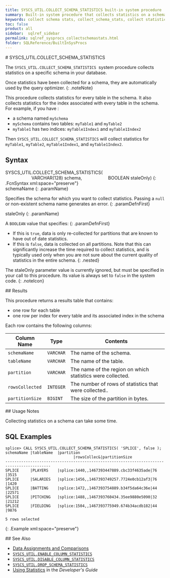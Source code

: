 ```yaml
---
title: SYSCS_UTIL.COLLECT_SCHEMA_STATISTICS built-in system procedure
summary: Built-in system procedure that collects statistics on a schema.
keywords: collect schema stats, collect_schema_stats, collect statistics
toc: false
product: all
sidebar:  sqlref_sidebar
permalink: sqlref_sysprocs_collectschemastats.html
folder: SQLReference/BuiltInSysProcs
---
```

<section>
<div class="TopicContent" data-swiftype-index="true" markdown="1">
# SYSCS_UTIL.COLLECT_SCHEMA_STATISTICS

The `SYSCS_UTIL.COLLECT_SCHEMA_STATISTICS`  system procedure collects
statistics on a specific schema in your database.

Once statistics have been collected for a schema, they are automatically
used by the query optimizer.
{: .noteNote}

This procedure collects statistics for every table in the schema. It
also collects statistics for the index associated with every table in
the schema. For example, if you have :

* a schema named `mySchema`
* `mySchema` contains two tables: `myTable1` and `myTable2`
* `myTable1` has two indices: `myTable1Index1` and `myTable1Index2`

Then `SYSCS_UTIL.COLLECT_SCHEMA_STATISTICS` will collect statistics for
`myTable1`, `myTable2`, `myTable1Index1`, and `myTable1Index2`.

## Syntax

<div class="fcnWrapperWide" markdown="1">
    SYSCS_UTIL.COLLECT_SCHEMA_STATISTICS(
                         VARCHAR(128) schema,                     BOOLEAN staleOnly)
{: .FcnSyntax xml:space="preserve"}

</div>
<div class="paramList" markdown="1">
schemaName
{: .paramName}

Specifies the schema for which you want to collect statistics. Passing a
`null` or non-existent schema name generates an error.
{: .paramDefnFirst}

staleOnly
{: .paramName}

A `BOOLEAN` value that specifies:
{: .paramDefnFirst}

* If this is `true`, data is only re-collected for partitions that are
  known to have out of date statistics.
* If this is `false`, data is collected on all partitions. <span
  class="Highlighted">Note</span> that this can significantly increase
  the time required to collect statistics, and is typically used only
  when you are not sure about the current quality of statistics in the
  entire schema.
{: .nested}

The <span class="CodeItalicFont">staleOnly</span> parameter value is
currently ignored, but must be specified in your call to this procedure.
Its value is always set to `false` in the system code.
{: .noteIcon}

</div>
## Results

This procedure returns a results table that contains:

* one row for each table
* one row per index for every table and its associated index in the
  schema

Each row contains the following columns:

<table summary="Columns in Collect_Schema_Statistics results display">
                <col />
                <col />
                <col />
                <thead>
                    <tr>
                        <th>Column Name</th>
                        <th>Type</th>
                        <th>Contents</th>
                    </tr>
                </thead>
                <tbody>
                    <tr>
                        <td><code>schemaName</code></td>
                        <td><code>VARCHAR</code></td>
                        <td>The name of the schema.</td>
                    </tr>
                    <tr>
                        <td><code>tableName</code></td>
                        <td><code>VARCHAR</code></td>
                        <td>The name of the table.</td>
                    </tr>
                    <tr>
                        <td><code>partition</code></td>
                        <td><code>VARCHAR</code></td>
                        <td>The name of the region on which statistics were collected.</td>
                    </tr>
                    <tr>
                        <td><code>rowsCollected</code></td>
                        <td><code>INTEGER</code></td>
                        <td>The number of rows of statistics that were collected..</td>
                    </tr>
                    <tr>
                        <td><code>partitionSize</code></td>
                        <td><code>BIGINT</code></td>
                        <td>The size of the partition in bytes.</td>
                    </tr>
                </tbody>
            </table>
## Usage Notes

Collecting statistics on a schema can take some time.

## SQL Examples

<div class="preWrapperWide" markdown="1">
    
    splice> CALL SYSCS_UTIL.COLLECT_SCHEMA_STATISTICS( 'SPLICE', false );
    schemaName |tableName  |partition                               |rowsCollec&|partitionSize
    ------------------------------------------------------------------------------------------
    SPLICE     |PLAYERS    |splice:1440,,1467393447889.cbc33f4635ade|76         |3515       
    SPLICE     |SALARIES   |splice:1456,,1467393749257.7724e0cb12af3|76         |1420
    SPLICE     |BATTING    |splice:1472,,1467393754889.b34f5da64c36e|44         |22571        
    SPLICE     |PITCHING   |splice:1488,,1467393760434.35ee9880e5090|32         |21212
    SPLICE     |FIELDING   |splice:1504,,1467393775949.674b34acdb182|44         |9876
    
    5 rows selected
{: .Example xml:space="preserve"}

</div>
## See Also

* [Data Assignments and
  Comparisons](sqlref_datatypes_compatability.html)
* [`SYSCS_UTIL.ENABLE_COLUMN_STATISTICS`](sqlref_sysprocs_enablecolumnstats.html)
* [`SYSCS_UTIL.DISABLE_COLUMN_STATISTICS`](sqlref_sysprocs_disablecolumnstats.html)
* [`SYSCS_UTIL.DROP_SCHEMA_STATISTICS`](sqlref_sysprocs_dropschemastats.html)
* [Using Statistics](developers_tuning_usingstats.html) in the
  *Developer's Guide*

</div>
</section>

